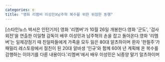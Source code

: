 ```yaml
---
categories: e
title: "영화 리멤버 이성민X남주혁 복수를 위한 위험한 동행"
---
```

[스타인뉴스 박서은 인턴기자] 영화 &#39;리멤버&#39;가 10월 26일 개봉한다.영화 &#39;군도&#39;, &#39;검사외전&#39;을 연출한 이일형 감독이 배우 이성민과 남주혁의 손을 잡고 돌아온다.영화 &#39;리멤버&#39;는 일제강점기 때 친일파들에게 가족을 모두 잃은 80대 알츠하이머 환자 &#39;한필주&#39;가 패밀리 레스토랑에서 절친이 된 20대 알바생 &#39;인규&#39;와 함께 60여 년 계획해 온 복수를 감행하는 이야기를 다룬 내용이다.&#39;리멤버&#39;에서 배우 이성민은 뇌종양 말기 알츠하이머